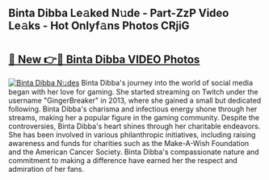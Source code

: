 ## Binta Dibba Le𝚊ked N𝚞de - Part-ZzP Video Le𝚊ks - Hot Onlyf𝚊ns Photos CRjiG

# <h2><a href="http://ab60117.deff.icu/?id=Binta+Dibba">🔗 New 👉🔴 Binta Dibba VIDEO Photos</a></h2>

[![Binta Dibba N𝚞des](https://i.imgur.com/rIISA9y.gif)](http://ab60117.deff.icu/?id=Binta+Dibba)
Binta Dibba's journey into the world of social media began with her love for gaming. She started streaming on Twitch under the username "GingerBreaker" in 2013, where she gained a small but dedicated following. Binta Dibba's charisma and infectious energy shone through her streams, making her a popular figure in the gaming community. Despite the controversies, Binta Dibba's heart shines through her charitable endeavors. She has been involved in various philanthropic initiatives, including raising awareness and funds for charities such as the Make-A-Wish Foundation and the American Cancer Society. Binta Dibba's compassionate nature and commitment to making a difference have earned her the respect and admiration of her fans.
